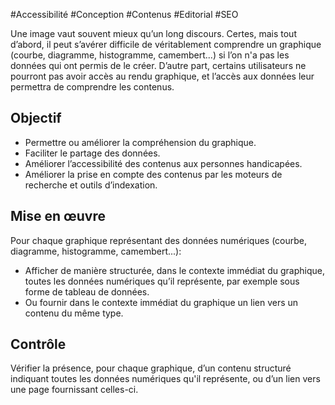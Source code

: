 
#Accessibilité #Conception #Contenus #Editorial #SEO

Une image vaut souvent mieux qu’un long discours. Certes, mais tout d’abord, il peut s’avérer difficile de véritablement comprendre un graphique (courbe, diagramme, histogramme, camembert...) si l’on n'a pas les données qui ont permis de le créer. D’autre part, certains utilisateurs ne pourront pas avoir accès au rendu graphique, et l’accès aux données leur permettra de comprendre les contenus.


## Objectif

* Permettre ou améliorer la compréhension du graphique.
* Faciliter le partage des données.
* Améliorer l’accessibilité des contenus aux personnes handicapées.
* Améliorer la prise en compte des contenus par les moteurs de recherche et outils d’indexation.

## Mise en œuvre

Pour chaque graphique représentant des données numériques (courbe, diagramme, histogramme, camembert...):

* Afficher de manière structurée, dans le contexte immédiat du graphique, toutes les données numériques qu’il représente, par exemple sous forme de tableau de données.
* Ou fournir dans le contexte immédiat du graphique un lien vers un contenu du même type.

## Contrôle

Vérifier la présence, pour chaque graphique, d’un contenu structuré indiquant toutes les données numériques qu'il représente, ou d’un lien vers une page fournissant celles-ci.

